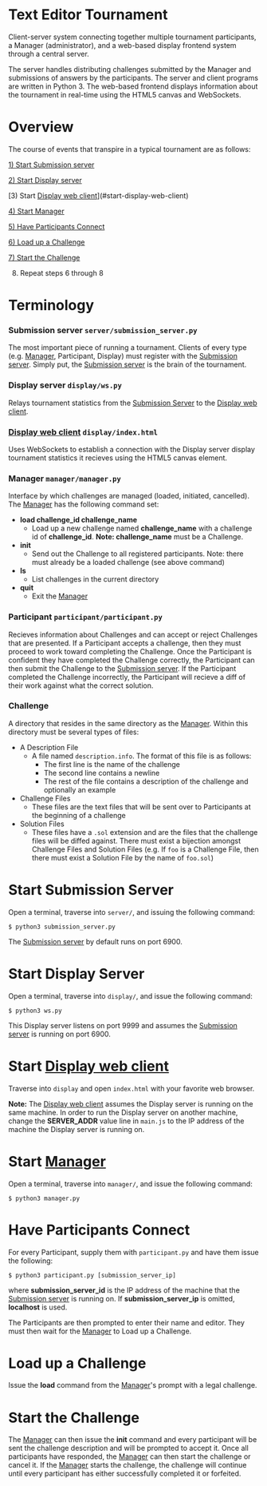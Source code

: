 Text Editor Tournament
=======================

Client-server system connecting together multiple tournament participants, a
Manager (administrator), and a web-based display frontend system through a
central server.

The server handles distributing challenges submitted by the Manager and
submissions of answers by the participants. The server and client programs are
written in Python 3. The web-based frontend displays information about the
tournament in real-time using the HTML5 canvas and WebSockets.

Overview
========

The course of events that transpire in a typical tournament are as follows:

[1) Start Submission server](#start-submission-server)

[2) Start Display server](#start-display-server)

[3) Start [Display web client](#display-web-client-displayindexhtml)](#start-display-web-client)

[4) Start Manager](#start-manager)

[5) Have Participants Connect](#have-participants-connect)

[6) Load up a Challenge](#load-up-a-challenge)

[7) Start the Challenge](#start-the-challenge)

8) Repeat steps 6 through 8

Terminology
===========

### Submission server `server/submission_server.py`

The most important piece of running a tournament. Clients of every type (e.g.
[Manager](#manager-managermanagerpy), Participant, Display) must register with the [Submission server](#submission-server-serversubmission_serverpy). Simply
put, the [Submission server](#submission-server-serversubmission_serverpy) is the brain of the tournament.

### Display server `display/ws.py`

Relays tournament statistics from the [Submission Server](#submission-server-serversubmission_serverpy) 
to the [Display web client](#display-web-client-displayindexhtml).

### [Display web client](#display-web-client-displayindexhtml) `display/index.html` 

Uses WebSockets to establish a connection with the Display server display
tournament statistics it recieves using the HTML5 canvas element.

### Manager `manager/manager.py` 

Interface by which challenges are managed (loaded, initiated, cancelled). The
[Manager](#manager-managermanagerpy) has the following command set:

* **load challenge_id challenge_name**
    * Load up a new challenge named **challenge_name** with a challenge
      id of **challenge_id**. **Note: challenge_name** must be a Challenge.
* **init**
    * Send out the Challenge to all registered participants. Note: there must
      already be a loaded challenge (see above command)
* **ls**
    * List challenges in the current directory
* **quit**
    * Exit the [Manager](#manager-managermanagerpy)

### Participant `participant/participant.py`

Recieves information about Challenges and can accept or reject Challenges that
are presented. If a Participant accepts a challenge, then they must proceed to
work toward completing the Challenge. Once the Participant is confident they
have completed the Challenge correctly, the Participant can then submit the
Challenge to the [Submission server](#submission-server-serversubmission_serverpy). If the Participant completed the Challenge
incorrectly, the Participant will recieve a diff of their work against what the
correct solution.

### Challenge

A directory that resides in the same directory as the [Manager](#manager-managermanagerpy). Within this
directory must be several types of files:

* A Description File
    * A file named `description.info`. The format of this file is as follows:
        * The first line is the name of the challenge
        * The second line contains a newline
        * The rest of the file contains a description of the challenge and
          optionally an example
* Challenge Files
    * These files are the text files that will be sent over to Participants at
      the beginning of a challenge
* Solution Files
    * These files have a `.sol` extension and are the files that the challenge
      files will be diffed against. There must exist a bijection amongst
      Challenge Files and Solution Files (e.g. If `foo` is a Challenge File,
      then there must exist a Solution File by the name of `foo.sol`)

Start Submission Server
=======================

Open a terminal, traverse into `server/`, and issuing the following command:

    $ python3 submission_server.py

The [Submission server](#submission-server-serversubmission_serverpy) by default runs on port 6900.

Start Display Server
====================

Open a terminal, traverse into `display/`, and issue the following command:

    $ python3 ws.py

This Display server listens on port 9999 and assumes the [Submission server](#submission-server-serversubmission_serverpy) is
running on port 6900.

Start [Display web client](#display-web-client-displayindexhtml)
========================

Traverse into `display` and open `index.html` with your favorite web browser.

**Note:** The [Display web client](#display-web-client-displayindexhtml) assumes the Display server is running on the
same machine. In order to run the Display server on another machine, change the
**SERVER_ADDR** value line in `main.js` to the IP address of the machine the
Display server is running on.

Start [Manager](#manager-managermanagerpy)
=============

Open a terminal, traverse into `manager/`, and issue the following command:

    $ python3 manager.py

Have Participants Connect
====================

For every Participant, supply them with `participant.py` and have them issue the
following:

    $ python3 participant.py [submission_server_ip]

where **submission_server_id** is the IP address of the machine that the
[Submission server](#submission-server-serversubmission_serverpy) is running on.
If **submission_server_ip** is omitted, **localhost** is used.

The Participants are then prompted to enter their name and editor. They must
then wait for the [Manager](#manager-managermanagerpy) to Load up a Challenge.

Load up a Challenge
===================

Issue the **load** command from the [Manager](#manager-managermanagerpy)'s prompt with a legal challenge.

Start the Challenge
===================

The [Manager](#manager-managermanagerpy) can then issue the **init** command and every participant will be
sent the challenge description and will be prompted to accept it. Once all
participants have responded, the [Manager](#manager-managermanagerpy) can then start the challenge or cancel
it. If the [Manager](#manager-managermanagerpy) starts the challenge, the challenge will continue until
every participant has either successfully completed it or forfeited.
